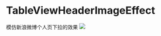 # TableViewHeaderImageEffect
模仿新浪微博个人页下拉的效果
![](http://7xpcfa.com1.z0.glb.clouddn.com/%E6%96%B0%E6%B5%AA%E5%BE%AE%E5%8D%9Agif.gif)
